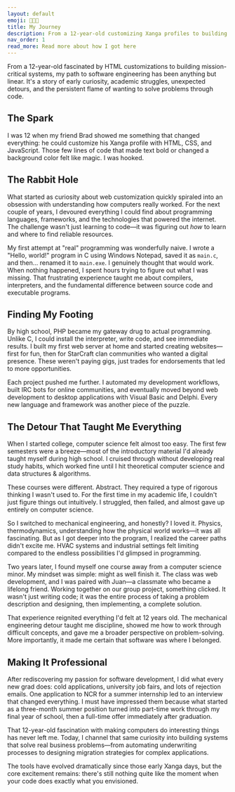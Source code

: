 ```yaml
---
layout: default
emoji: 🧑🏽‍💻
title: My Journey
description: From a 12-year-old customizing Xanga profiles to building mission-critical systems at scale. The story of my non-linear path through programming languages, academic struggles, career pivots, and finding my place in software engineering.
nav_order: 1
read_more: Read more about how I got here
---
```


From a 12-year-old fascinated by HTML customizations to building mission-critical systems, my path to software engineering has been anything but linear. It's a story of early curiosity, academic struggles, unexpected detours, and the persistent flame of wanting to solve problems through code.

## The Spark

I was 12 when my friend Brad showed me something that changed everything: he could customize his Xanga profile with HTML, CSS, and JavaScript. Those few lines of code that made text bold or changed a background color felt like magic. I was hooked.

## The Rabbit Hole

What started as curiosity about web customization quickly spiraled into an obsession with understanding how computers really worked. For the next couple of years, I devoured everything I could find about programming languages, frameworks, and the technologies that powered the internet. The challenge wasn't just learning to code—it was figuring out _how_ to learn and where to find reliable resources.

My first attempt at "real" programming was wonderfully naive. I wrote a "Hello, world!" program in C using Windows Notepad, saved it as `main.c`, and then... renamed it to `main.exe`. I genuinely thought that would work. When nothing happened, I spent hours trying to figure out what I was missing. That frustrating experience taught me about compilers, interpreters, and the fundamental difference between source code and executable programs.

## Finding My Footing

By high school, PHP became my gateway drug to actual programming. Unlike C, I could install the interpreter, write code, and see immediate results. I built my first web server at home and started creating websites—first for fun, then for StarCraft clan communities who wanted a digital presence. These weren't paying gigs, just trades for endorsements that led to more opportunities.

Each project pushed me further. I automated my development workflows, built IRC bots for online communities, and eventually moved beyond web development to desktop applications with Visual Basic and Delphi. Every new language and framework was another piece of the puzzle.

## The Detour That Taught Me Everything

When I started college, computer science felt almost too easy. The first few semesters were a breeze—most of the introductory material I'd already taught myself during high school. I cruised through without developing real study habits, which worked fine until I hit theoretical computer science and data structures & algorithms.

These courses were different. Abstract. They required a type of rigorous thinking I wasn't used to. For the first time in my academic life, I couldn't just figure things out intuitively. I struggled, then failed, and almost gave up entirely on computer science.

So I switched to mechanical engineering, and honestly? I loved it. Physics, thermodynamics, understanding how the physical world works—it was all fascinating. But as I got deeper into the program, I realized the career paths didn't excite me. HVAC systems and industrial settings felt limiting compared to the endless possibilities I'd glimpsed in programming.

Two years later, I found myself one course away from a computer science minor. My mindset was simple: might as well finish it. The class was web development, and I was paired with Juan—a classmate who became a lifelong friend. Working together on our group project, something clicked. It wasn't just writing code; it was the entire process of taking a problem description and designing, then implementing, a complete solution.

That experience reignited everything I'd felt at 12 years old. The mechanical engineering detour taught me discipline, showed me how to work through difficult concepts, and gave me a broader perspective on problem-solving. More importantly, it made me certain that software was where I belonged.

## Making It Professional

After rediscovering my passion for software development, I did what every new grad does: cold applications, university job fairs, and lots of rejection emails. One application to NCR for a summer internship led to an interview that changed everything. I must have impressed them because what started as a three-month summer position turned into part-time work through my final year of school, then a full-time offer immediately after graduation.

That 12-year-old fascination with making computers do interesting things has never left me. Today, I channel that same curiosity into building systems that solve real business problems—from automating underwriting processes to designing migration strategies for complex applications.

The tools have evolved dramatically since those early Xanga days, but the core excitement remains: there's still nothing quite like the moment when your code does exactly what you envisioned.

